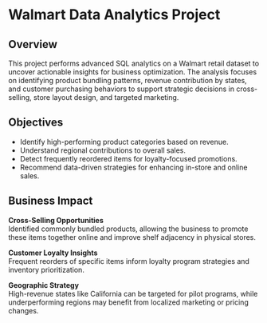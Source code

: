 # Walmart Data Analytics Project

## Overview

This project performs advanced SQL analytics on a Walmart retail dataset to uncover actionable insights for business optimization. The analysis focuses on identifying product bundling patterns, revenue contribution by states, and customer purchasing behaviors to support strategic decisions in cross-selling, store layout design, and targeted marketing.

## Objectives

- Identify high-performing product categories based on revenue.
- Understand regional contributions to overall sales.
- Detect frequently reordered items for loyalty-focused promotions.
- Recommend data-driven strategies for enhancing in-store and online sales.

## Business Impact

**Cross-Selling Opportunities**  
Identified commonly bundled products, allowing the business to promote these items together online and improve shelf adjacency in physical stores.

**Customer Loyalty Insights**  
Frequent reorders of specific items inform loyalty program strategies and inventory prioritization.

**Geographic Strategy**  
High-revenue states like California can be targeted for pilot programs, while underperforming regions may benefit from localized marketing or pricing changes.
